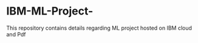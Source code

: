 # IBM-ML-Project-
This repository contains details regarding ML project hosted on IBM cloud and Pdf
